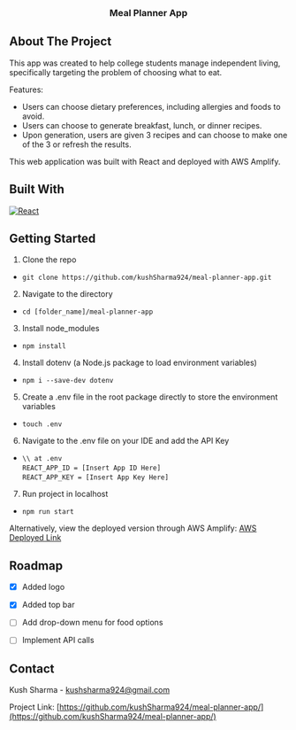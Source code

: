 <!-- PROJECT TITLE -->
<br />
<div align="center">

  <h3 align="center">Meal Planner App</h3>

</div>




<!-- ABOUT THE PROJECT -->
## About The Project

This app was created to help college students manage independent living, specifically targeting the problem of choosing what to eat. 

Features:
* Users can choose dietary preferences, including allergies and foods to avoid.
* Users can choose to generate breakfast, lunch, or dinner recipes.
* Upon generation, users are given 3 recipes and can choose to make one of the 3 or refresh the results.

This web application was built with React and deployed with AWS Amplify.


## Built With


[![React][React.js]][React-url]


<!-- GETTING STARTED -->
## Getting Started

1. Clone the repo
- ```git clone https://github.com/kushSharma924/meal-planner-app.git```
2. Navigate to the directory
- ```cd [folder_name]/meal-planner-app```
3. Install node_modules
- ```npm install```
4. Install dotenv (a Node.js package to load environment variables)
- ```npm i --save-dev dotenv```
5. Create a .env file in the root package directly to store the environment variables
- ```touch .env```
6. Navigate to the .env file on your IDE and add the API Key
- ```\\ at .env```  
```REACT_APP_ID = [Insert App ID Here]```  
```REACT_APP_KEY = [Insert App Key Here]```
7. Run project in localhost
- ```npm run start```

Alternatively, view the deployed version through AWS Amplify: [AWS Deployed Link](https://master.d3auyfi3h934ma.amplifyapp.com/)

<!-- ROADMAP -->
## Roadmap

- [x] Added logo
- [x] Added top bar
- [ ] Add drop-down menu for food options
- [ ] Implement API calls


<!-- CONTACT -->
## Contact

Kush Sharma - kushsharma924@gmail.com

Project Link: [https://github.com/kushSharma924/meal-planner-app/](https://github.com/kushSharma924/meal-planner-app/)


<!-- MARKDOWN LINKS & IMAGES -->
[React.js]: https://img.shields.io/badge/React-20232A?style=for-the-badge&logo=react&logoColor=61DAFB
[React-url]: https://reactjs.org/
